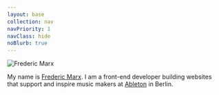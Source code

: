 ```yaml
---
layout: base
collection: nav
navPriority: 1
navClass: hide
noBlurb: true
---
```

<img alt="Frederic Marx" class="circle" src="frederic-marx.jpg" srcset="frederic-marx.jpg 1x, frederic-marx@2x.jpg 2x" height="60" width="60">

My name is <a href="https://fmarx.com" rel="me" class="link-reset">Frederic Marx</a>. I&nbsp;am a front-end developer building websites that support and inspire music makers at <a href="https://www.ableton.com/">Ableton</a> in&nbsp;Berlin.
